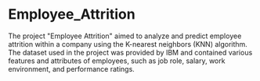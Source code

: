 # Employee_Attrition

The project "Employee Attrition" aimed to analyze and predict employee attrition within a company using the K-nearest neighbors (KNN) algorithm. The dataset used in the project was provided by IBM and contained various features and attributes of employees, such as job role, salary, work environment, and performance ratings.
